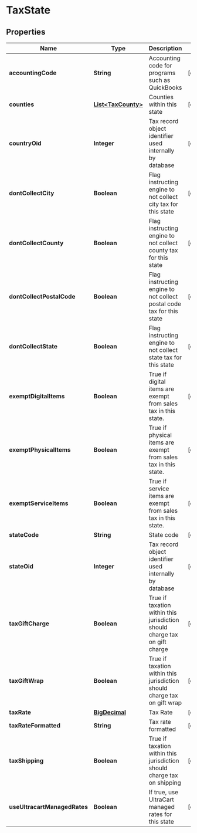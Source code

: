 
# TaxState

## Properties
Name | Type | Description | Notes
------------ | ------------- | ------------- | -------------
**accountingCode** | **String** | Accounting code for programs such as QuickBooks |  [optional]
**counties** | [**List&lt;TaxCounty&gt;**](TaxCounty.md) | Counties within this state |  [optional]
**countryOid** | **Integer** | Tax record object identifier used internally by database |  [optional]
**dontCollectCity** | **Boolean** | Flag instructing engine to not collect city tax for this state |  [optional]
**dontCollectCounty** | **Boolean** | Flag instructing engine to not collect county tax for this state |  [optional]
**dontCollectPostalCode** | **Boolean** | Flag instructing engine to not collect postal code tax for this state |  [optional]
**dontCollectState** | **Boolean** | Flag instructing engine to not collect state tax for this state |  [optional]
**exemptDigitalItems** | **Boolean** | True if digital items are exempt from sales tax in this state. |  [optional]
**exemptPhysicalItems** | **Boolean** | True if physical items are exempt from sales tax in this state. |  [optional]
**exemptServiceItems** | **Boolean** | True if service items are exempt from sales tax in this state. |  [optional]
**stateCode** | **String** | State code |  [optional]
**stateOid** | **Integer** | Tax record object identifier used internally by database |  [optional]
**taxGiftCharge** | **Boolean** | True if taxation within this jurisdiction should charge tax on gift charge |  [optional]
**taxGiftWrap** | **Boolean** | True if taxation within this jurisdiction should charge tax on gift wrap |  [optional]
**taxRate** | [**BigDecimal**](BigDecimal.md) | Tax Rate |  [optional]
**taxRateFormatted** | **String** | Tax rate formatted |  [optional]
**taxShipping** | **Boolean** | True if taxation within this jurisdiction should charge tax on shipping |  [optional]
**useUltracartManagedRates** | **Boolean** | If true, use UltraCart managed rates for this state |  [optional]



